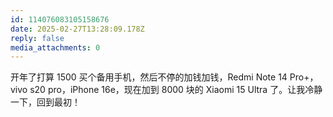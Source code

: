 ```yaml
---
id: 114076083105158676
date: 2025-02-27T13:28:09.178Z
reply: false
media_attachments: 0
---
```


开年了打算 1500 买个备用手机，然后不停的加钱加钱，Redmi Note 14 Pro+，vivo s20 pro，iPhone 16e，现在加到 8000 块的 Xiaomi 15 Ultra 了。让我冷静一下，回到最初！

